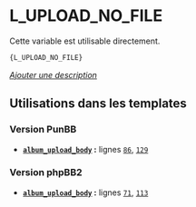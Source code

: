 # L_UPLOAD_NO_FILE


Cette variable est utilisable directement.

```html
{L_UPLOAD_NO_FILE}
```

[*Ajouter une description*](https://fa-tvars.appspot.com/var/L_UPLOAD_NO_FILE)

## Utilisations dans les templates

### Version PunBB
* __[`album_upload_body`](../tpl/var/punbb/album_upload_body.md#readme) :__ lignes [`86`](../tpl/src/punbb/album_upload_body.tpl#L86), [`129`](../tpl/src/punbb/album_upload_body.tpl#L129)

### Version phpBB2
* __[`album_upload_body`](../tpl/var/subsilver/album_upload_body.md#readme) :__ lignes [`71`](../tpl/src/subsilver/album_upload_body.tpl#L71), [`113`](../tpl/src/subsilver/album_upload_body.tpl#L113)